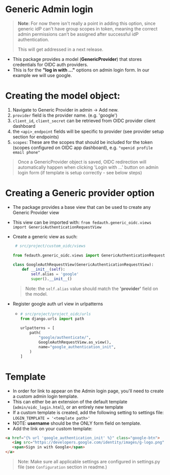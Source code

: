 # Generic Admin login
> **Note**: For now there isn't really a point in adding this option, since generic idP can't have group scopes in token, meaning the correct admin permissions can't be assigned after successful idP authentication.
> 
> This will get addressed in a next release.
- This package provides a model (**GenericProvider**) that stores credentials for OIDC auth providers.
- This is for the **"log in with ..."** options on admin login form. In our example we will use google.


# Creating the model object:
   1. Navigate to Generic Provider in admin -> Add new.
   2. `provider` field is the provider name. (e.g. 'google')
   3. `client_id`, `client_secret` can be retrieved from OIDC provider client dashboard
   4. the `<api>_endpoint` fields will be specific to provider (see provider setup section for endpoints)
   5. `scopes`: These are the scopes that should be included for the token (scopes configured on OIDC app dashboard), e.g. `"openid profile email phone"`
   > Once a GenericProvider object is saved, OIDC redirection will automatically happen when clicking 'Login with ...' button on admin login form (if template is setup correctly - see below steps)

# Creating a Generic provider option

- The package provides a base view that can be used to create any Generic Provider view
- This view can be imported with: `from fedauth.generic_oidc.views import GenericAuthenticationRequestView`
- Create a generic view as such:
  ```python
   # src/project/custom_oidc/views
     
  from fedauth.generic_oidc.views import GenericAuthenticationRequestView
     
  class GoogleAuthRequestView(GenericAuthenticationRequestView):
      def __init__(self):
          self.alias = 'google'
          super().__init__()
  ```
   >   Note: the `self.alias` value should match the **'provider'** field on the model.

- Register google auth url view in urlpatterns
  - ```python
    # src/project/project_oidc/urls
    from django.urls import path
   
    urlpatterns = [
        path(
            "google/authenticate/",
            GoogleAuthRequestView.as_view(),
            name="google_authentication_init",
        )
    ]
    ```
    
# Template
- In order for link to appear on the Admin login page, you'll need to create a custom admin login template.
- This can either be an extension of the default template (`admin/oidc_login.html`), or an entirely new template 
- If a custom template is created, add the following setting to settings file: `LOGIN_TEMPLATE = '<template path>'`
- NOTE: **username** should be the ONLY form field on template.
- Add the link on your custom template:
 ```html
<a href="{% url 'google_authentication_init' %}" class="google-btn">
    <img src="https://developers.google.com/identity/images/g-logo.png" alt="Google logo" class="google-icon">
    <span>Sign in with Google</span>
</a>
```

> Note: Make sure all applicable settings are configured in settings.py file (see `Configuration` section in readme.)